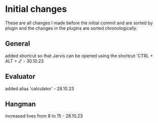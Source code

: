 # Initial changes

These are all changes I made before the initial commit and are sorted by plugin and the changes in the plugins are sorted chronologically.

## General

added shortcut so that Jarvis can be opened using the shortcut 'CTRL + ALT + J' - 30.10.23

## Evaluator

added alias 'calculator' - 28.10.23

## Hangman

increased lives from 8 to 15 - 28.10.23
